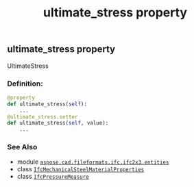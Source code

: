 ﻿---
title: ultimate_stress property
second_title: Aspose.CAD for Python via .NET API References
description: 
type: docs
weight: 130
url: /aspose.cad.fileformats.ifc.ifc2x3.entities/ifcmechanicalsteelmaterialproperties/ultimate_stress/
is_root: false
---

## ultimate_stress property


UltimateStress
### Definition:
```python
@property
def ultimate_stress(self):
    ...
@ultimate_stress.setter
def ultimate_stress(self, value):
    ...
```

### See Also
* module [`aspose.cad.fileformats.ifc.ifc2x3.entities`](../../)
* class [`IfcMechanicalSteelMaterialProperties`](/cad/python-net/aspose.cad.fileformats.ifc.ifc2x3.entities/ifcmechanicalsteelmaterialproperties)
* class [`IfcPressureMeasure`](/cad/python-net/aspose.cad.fileformats.ifc.ifc2x3.types/ifcpressuremeasure)
